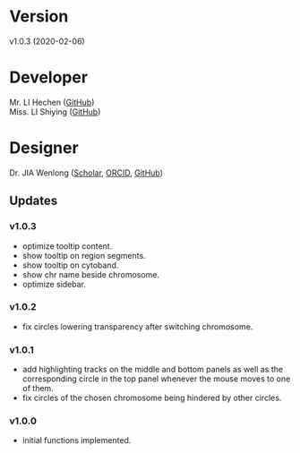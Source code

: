 # Version
v1.0.3 (2020-02-06)

# Developer
Mr. LI Hechen ([GitHub](https://github.com/lhc70000))<br/>
Miss. LI Shiying ([GitHub](https://github.com/CherineLee))

# Designer
Dr. JIA Wenlong ([Scholar](https://scholar.google.com.hk/citations?user=eupQCQEAAAAJ), [ORCID](https://orcid.org/0000-0002-7136-9919), [GitHub](https://github.com/Nobel-Justin))

## Updates
### v1.0.3
   - optimize tooltip content.
   - show tooltip on region segments.
   - show tooltip on cytoband.
   - show chr name beside chromosome.
   - optimize sidebar.

### v1.0.2
   - fix circles lowering transparency after switching chromosome.

### v1.0.1
   - add highlighting tracks on the middle and bottom panels as well as the corresponding circle in the top panel whenever the mouse moves to one of them.
   - fix circles of the chosen chromosome being hindered by other circles.

### v1.0.0
   - initial functions implemented.
